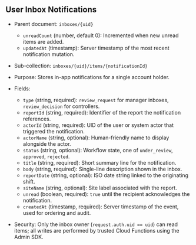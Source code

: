 ## User Inbox Notifications

- Parent document: `inboxes/{uid}`
  - `unreadCount` (number, default 0): Incremented when new unread items are added.
  - `updatedAt` (timestamp): Server timestamp of the most recent notification mutation.
- Sub-collection: `inboxes/{uid}/items/{notificationId}`
- Purpose: Stores in-app notifications for a single account holder.
- Fields:
  - `type` (string, required): `review_request` for manager inboxes, `review_decision` for controllers.
  - `reportId` (string, required): Identifier of the report the notification references.
  - `actorId` (string, required): UID of the user or system actor that triggered the notification.
  - `actorName` (string, optional): Human-friendly name to display alongside the actor.
  - `status` (string, optional): Workflow state, one of `under_review`, `approved`, `rejected`.
  - `title` (string, required): Short summary line for the notification.
  - `body` (string, required): Single-line description shown in the inbox.
  - `reportDate` (string, optional): ISO date string linked to the originating shift.
  - `siteName` (string, optional): Site label associated with the report.
  - `unread` (boolean, required): `true` until the recipient acknowledges the notification.
  - `createdAt` (timestamp, required): Server timestamp of the event, used for ordering and audit.

- Security: Only the inbox owner (`request.auth.uid == uid`) can read items; all writes are performed by trusted Cloud Functions using the Admin SDK.
